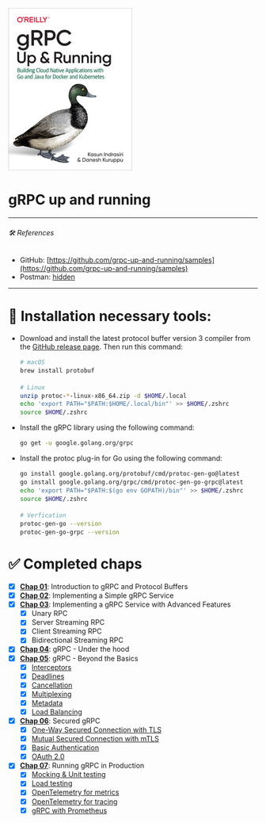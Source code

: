 ![](./assets/cover.png)
# gRPC up and running

<hr>

###### 🛠️ *References*

- GitHub: [https://github.com/grpc-up-and-running/samples](https://github.com/grpc-up-and-running/samples)
- Postman: [hidden](https://gold-shuttle-395606.postman.co/workspace/My-Workspace~e9564e49-df76-48b9-8f40-1c74ee320241/folder/68565ede55855a1cdfab19a8?action=share&creator=10413281&ctx=documentation&active-environment=10413281-37d0952d-6a07-443b-a8f3-83805f295a77)
<hr>

# 🔧 Installation necessary tools:
- Download and install the latest protocol buffer version 3 compiler from the [GitHub release page](https://github.com/protocolbuffers/protobuf/releases). Then run this command:
  ```bash
  # macOS
  brew install protobuf

  # Linux
  unzip protoc-*-linux-x86_64.zip -d $HOME/.local
  echo 'export PATH="$PATH:$HOME/.local/bin"' >> $HOME/.zshrc
  source $HOME/.zshrc
  ```
  
- Install the gRPC library using the following command:
  ```bash
  go get -u google.golang.org/grpc
  ```
  
- Install the protoc plug-in for Go using the following command:
  ```bash
  go install google.golang.org/protobuf/cmd/protoc-gen-go@latest
  go install google.golang.org/grpc/cmd/protoc-gen-go-grpc@latest
  echo 'export PATH="$PATH:$(go env GOPATH)/bin"' >> $HOME/.zshrc
  source $HOME/.zshrc

  # Verfication
  protoc-gen-go --version
  protoc-gen-go-grpc --version
  ```

# ✅ Completed chaps
- [x] [**Chap 01**](./chap01/README.md): Introduction to gRPC and Protocol Buffers
- [x] [**Chap 02**](./chap02/README.md): Implementing a Simple gRPC Service
- [x] [**Chap 03**](./chap03/README.md): Implementing a gRPC Service with Advanced Features
  - [x] Unary RPC
  - [x] Server Streaming RPC
  - [x] Client Streaming RPC
  - [x] Bidirectional Streaming RPC
- [x] [**Chap 04**](./chap04/README.md): gRPC - Under the hood
- [x] [**Chap 05**](./chap05/README.md): gRPC - Beyond the Basics
  - [x] [Interceptors](./chap05/interceptors/)
  - [x] [Deadlines](./chap05/deadlines/)
  - [x] [Cancellation](./chap05/cancellation/)
  - [x] [Multiplexing](./chap05/multiplexing/)
  - [x] [Metadata](./chap05/metadata/)
  - [x] [Load Balancing](./chap05/loadbalancer/)
- [x] [**Chap 06**](./chap06/README.md): Secured gRPC
  - [x] [One-Way Secured Connection with TLS](./chap06/secure-channel/)
  - [x] [Mutual Secured Connection with mTLS](./chap06/mutual-tls-channel/)
  - [x] [Basic Authentication](./chap06/basic-authentication/)
  - [x] [OAuth 2.0](./chap06/token-based-authentication/)
- [x] [**Chap 07**](./chap07/README.md): Running gRPC in Production
  - [x] [Mocking & Unit testing](./chap07/grpc-continous-integration/)
  - [x] [Load testing](./chap07/grpc-continous-integration/)
  - [x] [OpenTelemetry for metrics](./chap07/grpc-opentelemetry/)
  - [x] [OpenTelemetry for tracing](./chap07/grpc-otel-tracing/)
  - [x] [gRPC with Prometheus](./chap07/grpc-prometheus/)